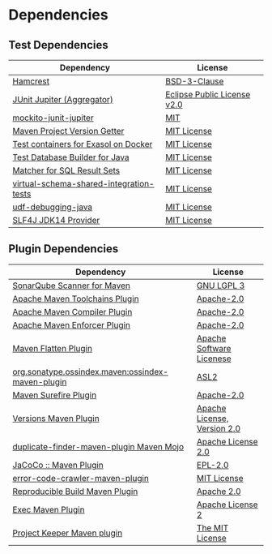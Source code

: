 <!-- @formatter:off -->
# Dependencies

## Test Dependencies

| Dependency                                    | License                          |
| --------------------------------------------- | -------------------------------- |
| [Hamcrest][0]                                 | [BSD-3-Clause][1]                |
| [JUnit Jupiter (Aggregator)][2]               | [Eclipse Public License v2.0][3] |
| [mockito-junit-jupiter][4]                    | [MIT][5]                         |
| [Maven Project Version Getter][6]             | [MIT License][7]                 |
| [Test containers for Exasol on Docker][8]     | [MIT License][9]                 |
| [Test Database Builder for Java][10]          | [MIT License][11]                |
| [Matcher for SQL Result Sets][12]             | [MIT License][13]                |
| [virtual-schema-shared-integration-tests][14] | [MIT License][15]                |
| [udf-debugging-java][16]                      | [MIT License][17]                |
| [SLF4J JDK14 Provider][18]                    | [MIT License][19]                |

## Plugin Dependencies

| Dependency                                              | License                           |
| ------------------------------------------------------- | --------------------------------- |
| [SonarQube Scanner for Maven][20]                       | [GNU LGPL 3][21]                  |
| [Apache Maven Toolchains Plugin][22]                    | [Apache-2.0][23]                  |
| [Apache Maven Compiler Plugin][24]                      | [Apache-2.0][23]                  |
| [Apache Maven Enforcer Plugin][25]                      | [Apache-2.0][23]                  |
| [Maven Flatten Plugin][26]                              | [Apache Software Licenese][23]    |
| [org.sonatype.ossindex.maven:ossindex-maven-plugin][27] | [ASL2][28]                        |
| [Maven Surefire Plugin][29]                             | [Apache-2.0][23]                  |
| [Versions Maven Plugin][30]                             | [Apache License, Version 2.0][23] |
| [duplicate-finder-maven-plugin Maven Mojo][31]          | [Apache License 2.0][32]          |
| [JaCoCo :: Maven Plugin][33]                            | [EPL-2.0][34]                     |
| [error-code-crawler-maven-plugin][35]                   | [MIT License][36]                 |
| [Reproducible Build Maven Plugin][37]                   | [Apache 2.0][28]                  |
| [Exec Maven Plugin][38]                                 | [Apache License 2][23]            |
| [Project Keeper Maven plugin][39]                       | [The MIT License][40]             |

[0]: http://hamcrest.org/JavaHamcrest/
[1]: https://raw.githubusercontent.com/hamcrest/JavaHamcrest/master/LICENSE
[2]: https://junit.org/junit5/
[3]: https://www.eclipse.org/legal/epl-v20.html
[4]: https://github.com/mockito/mockito
[5]: https://opensource.org/licenses/MIT
[6]: https://github.com/exasol/maven-project-version-getter/
[7]: https://github.com/exasol/maven-project-version-getter/blob/main/LICENSE
[8]: https://github.com/exasol/exasol-testcontainers/
[9]: https://github.com/exasol/exasol-testcontainers/blob/main/LICENSE
[10]: https://github.com/exasol/test-db-builder-java/
[11]: https://github.com/exasol/test-db-builder-java/blob/main/LICENSE
[12]: https://github.com/exasol/hamcrest-resultset-matcher/
[13]: https://github.com/exasol/hamcrest-resultset-matcher/blob/main/LICENSE
[14]: https://github.com/exasol/virtual-schema-shared-integration-tests/
[15]: https://github.com/exasol/virtual-schema-shared-integration-tests/blob/main/LICENSE
[16]: https://github.com/exasol/udf-debugging-java/
[17]: https://github.com/exasol/udf-debugging-java/blob/main/LICENSE
[18]: http://www.slf4j.org
[19]: http://www.opensource.org/licenses/mit-license.php
[20]: http://sonarsource.github.io/sonar-scanner-maven/
[21]: http://www.gnu.org/licenses/lgpl.txt
[22]: https://maven.apache.org/plugins/maven-toolchains-plugin/
[23]: https://www.apache.org/licenses/LICENSE-2.0.txt
[24]: https://maven.apache.org/plugins/maven-compiler-plugin/
[25]: https://maven.apache.org/enforcer/maven-enforcer-plugin/
[26]: https://www.mojohaus.org/flatten-maven-plugin/
[27]: https://sonatype.github.io/ossindex-maven/maven-plugin/
[28]: http://www.apache.org/licenses/LICENSE-2.0.txt
[29]: https://maven.apache.org/surefire/maven-surefire-plugin/
[30]: https://www.mojohaus.org/versions/versions-maven-plugin/
[31]: https://basepom.github.io/duplicate-finder-maven-plugin
[32]: http://www.apache.org/licenses/LICENSE-2.0.html
[33]: https://www.jacoco.org/jacoco/trunk/doc/maven.html
[34]: https://www.eclipse.org/legal/epl-2.0/
[35]: https://github.com/exasol/error-code-crawler-maven-plugin/
[36]: https://github.com/exasol/error-code-crawler-maven-plugin/blob/main/LICENSE
[37]: http://zlika.github.io/reproducible-build-maven-plugin
[38]: https://www.mojohaus.org/exec-maven-plugin
[39]: https://github.com/exasol/project-keeper/
[40]: https://github.com/exasol/project-keeper/blob/main/LICENSE
